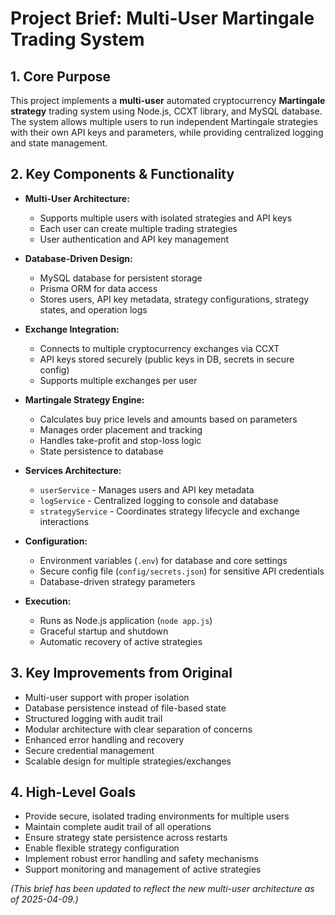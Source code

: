 # Project Brief: Multi-User Martingale Trading System

## 1. Core Purpose

This project implements a **multi-user** automated cryptocurrency **Martingale strategy** trading system using Node.js, CCXT library, and MySQL database. The system allows multiple users to run independent Martingale strategies with their own API keys and parameters, while providing centralized logging and state management.

## 2. Key Components & Functionality

*   **Multi-User Architecture:**
    *   Supports multiple users with isolated strategies and API keys
    *   Each user can create multiple trading strategies
    *   User authentication and API key management

*   **Database-Driven Design:**
    *   MySQL database for persistent storage
    *   Prisma ORM for data access
    *   Stores users, API key metadata, strategy configurations, strategy states, and operation logs

*   **Exchange Integration:**
    *   Connects to multiple cryptocurrency exchanges via CCXT
    *   API keys stored securely (public keys in DB, secrets in secure config)
    *   Supports multiple exchanges per user

*   **Martingale Strategy Engine:**
    *   Calculates buy price levels and amounts based on parameters
    *   Manages order placement and tracking
    *   Handles take-profit and stop-loss logic
    *   State persistence to database

*   **Services Architecture:**
    *   `userService` - Manages users and API key metadata
    *   `logService` - Centralized logging to console and database
    *   `strategyService` - Coordinates strategy lifecycle and exchange interactions

*   **Configuration:**
    *   Environment variables (`.env`) for database and core settings
    *   Secure config file (`config/secrets.json`) for sensitive API credentials
    *   Database-driven strategy parameters

*   **Execution:**
    *   Runs as Node.js application (`node app.js`)
    *   Graceful startup and shutdown
    *   Automatic recovery of active strategies

## 3. Key Improvements from Original

*   Multi-user support with proper isolation
*   Database persistence instead of file-based state
*   Structured logging with audit trail
*   Modular architecture with clear separation of concerns
*   Enhanced error handling and recovery
*   Secure credential management
*   Scalable design for multiple strategies/exchanges

## 4. High-Level Goals

*   Provide secure, isolated trading environments for multiple users
*   Maintain complete audit trail of all operations
*   Ensure strategy state persistence across restarts
*   Enable flexible strategy configuration
*   Implement robust error handling and safety mechanisms
*   Support monitoring and management of active strategies

*(This brief has been updated to reflect the new multi-user architecture as of 2025-04-09.)*
